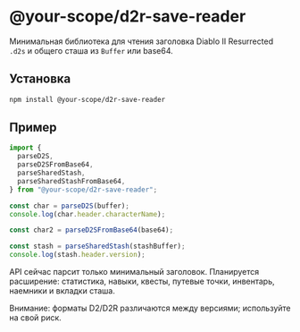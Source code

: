 # @your-scope/d2r-save-reader

Минимальная библиотека для чтения заголовка Diablo II Resurrected `.d2s` и общего сташа из `Buffer` или base64.

## Установка

```bash
npm install @your-scope/d2r-save-reader
```

## Пример

```ts
import {
  parseD2S,
  parseD2SFromBase64,
  parseSharedStash,
  parseSharedStashFromBase64,
} from "@your-scope/d2r-save-reader";

const char = parseD2S(buffer);
console.log(char.header.characterName);

const char2 = parseD2SFromBase64(base64);

const stash = parseSharedStash(stashBuffer);
console.log(stash.header.version);
```

API сейчас парсит только минимальный заголовок. Планируется расширение: статистика, навыки, квесты, путевые точки, инвентарь, наемники и вкладки сташа.

Внимание: форматы D2/D2R различаются между версиями; используйте на свой риск.
